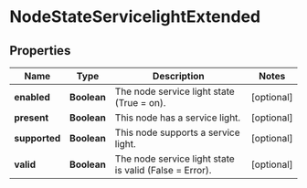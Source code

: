 
# NodeStateServicelightExtended

## Properties
Name | Type | Description | Notes
------------ | ------------- | ------------- | -------------
**enabled** | **Boolean** | The node service light state (True &#x3D; on). |  [optional]
**present** | **Boolean** | This node has a service light. |  [optional]
**supported** | **Boolean** | This node supports a service light. |  [optional]
**valid** | **Boolean** | The node service light state is valid (False &#x3D; Error). |  [optional]



